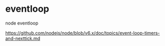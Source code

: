 # eventloop

node eventloop

https://github.com/nodejs/node/blob/v6.x/doc/topics/event-loop-timers-and-nexttick.md